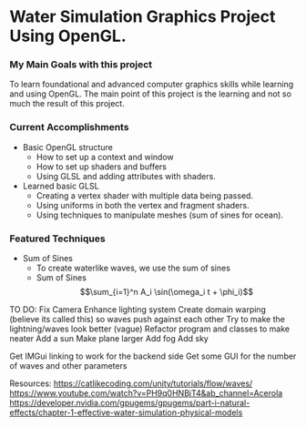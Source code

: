 # Water Simulation Graphics Project Using OpenGL.

### My Main Goals with this project
To learn foundational and advanced computer graphics skills while learning and using OpenGL. 
The main point of this project is the learning and not so much the result of this project.

### Current Accomplishments
* Basic OpenGL structure
  * How to set up a context and window
  * How to set up shaders and buffers
  * Using GLSL and adding attributes with shaders.
* Learned basic GLSL
  * Creating a vertex shader with multiple data being passed.
  * Using uniforms in both the vertex and fragment shaders.
  * Using techniques to manipulate meshes (sum of sines for ocean).

### Featured Techniques
* Sum of Sines
  * To create waterlike waves, we use the sum of sines
  * Sum of Sines
$$\sum_{i=1}^n A_i \sin(\omega_i t + \phi_i)$$

TO DO:
Fix Camera
Enhance lighting system
Create domain warping (believe its called this) so waves push against each other
Try to make the lightning/waves look better (vague)
Refactor program and classes to make neater
Add a sun
Make plane larger
Add fog
Add sky


Get IMGui linking to work for the backend side
Get some GUI for the number of waves and other parameters


Resources:
https://catlikecoding.com/unity/tutorials/flow/waves/
https://www.youtube.com/watch?v=PH9q0HNBjT4&ab_channel=Acerola
https://developer.nvidia.com/gpugems/gpugems/part-i-natural-effects/chapter-1-effective-water-simulation-physical-models
